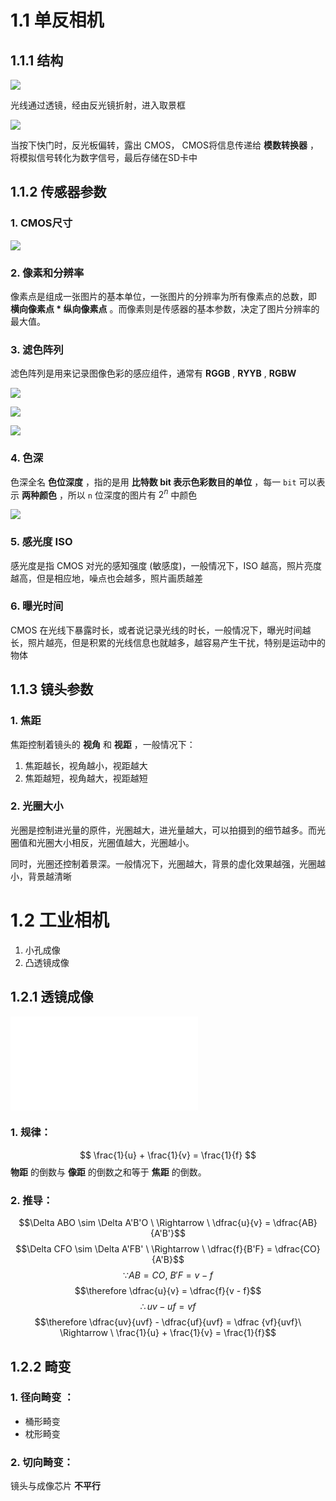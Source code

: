 
# 1.1 单反相机

## 1.1.1 结构

![](单反结构1.png)

光线通过透镜，经由反光镜折射，进入取景框

![](单反结构2.png)

当按下快门时，反光板偏转，露出 CMOS， CMOS将信息传递给 **模数转换器** ，将模拟信号转化为数字信号，最后存储在SD卡中

## 1.1.2 传感器参数
### 1. CMOS尺寸

![](CMOS尺寸.png)

### 2. 像素和分辨率

像素点是组成一张图片的基本单位，一张图片的分辨率为所有像素点的总数，即 **横向像素点 * 纵向像素点** 。而像素则是传感器的基本参数，决定了图片分辨率的最大值。


### 3. 滤色阵列

滤色阵列是用来记录图像色彩的感应组件，通常有 **RGGB** , **RYYB** , **RGBW** 

![](RGGB.png)

![](RYYB.png)

![](RGBW.png)

### 4. 色深

色深全名 **色位深度** ，指的是用 **比特数 bit 表示色彩数目的单位** ，每一 `bit` 可以表示 **两种颜色** ，所以 `n` 位深度的图片有 $2^n$ 中颜色

![](色位深度.png)

### 5. 感光度 ISO

感光度是指 CMOS 对光的感知强度 (敏感度)，一般情况下，ISO 越高，照片亮度越高，但是相应地，噪点也会越多，照片画质越差

### 6. 曝光时间

CMOS 在光线下暴露时长，或者说记录光线的时长，一般情况下，曝光时间越长，照片越亮，但是积累的光线信息也就越多，越容易产生干扰，特别是运动中的物体

## 1.1.3 镜头参数

### 1. 焦距

焦距控制着镜头的 **视角** 和 **视距** ，一般情况下：
1. 焦距越长，视角越小，视距越大
2. 焦距越短，视角越大，视距越短

### 2. 光圈大小

光圈是控制进光量的原件，光圈越大，进光量越大，可以拍摄到的细节越多。而光圈值和光圈大小相反，光圈值越大，光圈越小。

同时，光圈还控制着景深。一般情况下，光圈越大，背景的虚化效果越强，光圈越小，背景越清晰



# 1.2 工业相机

1. 小孔成像
2. 凸透镜成像

## 1.2.1 透镜成像

![](透镜成像.md)

### 1. 规律：
$$
\frac{1}{u} + \frac{1}{v} = \frac{1}{f}
$$
**物距** 的倒数与 **像距** 的倒数之和等于 **焦距** 的倒数。

### 2. 推导：

$$\Delta ABO \sim \Delta A'B'O \ \Rightarrow \ \dfrac{u}{v} = \dfrac{AB}{A'B'}$$
$$\Delta CFO \sim \Delta A'FB' \ \Rightarrow \ \dfrac{f}{B'F} = \dfrac{CO}{A'B}$$
$$\because AB = CO , \  B'F = v - f$$
$$\therefore \dfrac{u}{v} = \dfrac{f}{v - f}$$
$$\therefore uv - uf = vf$$
$$\therefore \dfrac{uv}{uvf} - \dfrac{uf}{uvf} = \dfrac {vf}{uvf}\ \Rightarrow \ \frac{1}{u} + \frac{1}{v} = \frac{1}{f}$$


## 1.2.2 畸变

### 1. 径向畸变 ： 

- 桶形畸变
- 枕形畸变

### 2. 切向畸变：

镜头与成像芯片 **不平行** 

